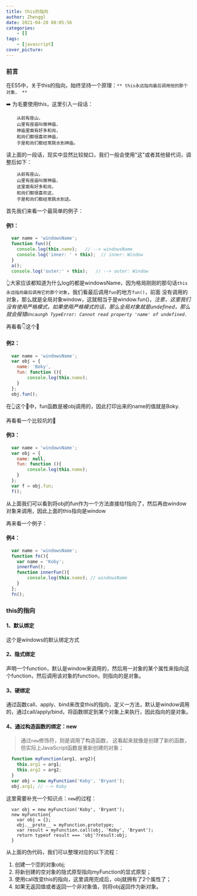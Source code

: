 ```yaml
---
title: this的指向
author: Zhenggl
date: 2021-04-20 00:05:56
categories:
    - []
tags:
    - [javascript]
cover_picture:
---
```


### 前言
在ES5中，关于this的指向，始终坚持一个原理：`** this永远指向最后调用他的那个对象， **`

➡️ 为毛要使用this，这里引入一段话：
```
    从前有座山，
    山里有座庙叫做神庙，
    神庙里面有好多和尚，
    和尚们都很喜欢神庙，
    于是和尚们都经常跳水到神庙。
```
读上面的一段话，现实中显然比较拗口，我们一般会使用"这"或者其他替代词，调整后如下：
```
    从前有座山，
    山里有座庙叫做神庙，
    这里面有好多和尚，
    和尚们都很喜欢这，
    于是和尚们都经常跳水到这。
```

首先我们来看一个最简单的例子：
#### 例1：
```javascript
  var name = 'windowsName';
  function fun(){
	console.log(this.name);   // --> windowsName
    console.log('inner: ' + this);  // inner: Window
  }
  a();
  console.log('outer:' + this);   // --> outer: Window
```
👆大家应该都知道为什么log的都是windowsName，因为格局刚刚的那句话`this永远指向最后调用它的那个对象`，我们看最后调用`fun`的地方`fun()`，前面
没有调用的对象，那么就是全局对象window，这就相当于是window.fun()，*注意，这里我们没有使用严格模式，如果使用严格模式的话，那么全局对象就是undefined，那么就会报错`Uncaungh TypeError: Cannot read property 'name' of undefined.`*

再看看👇这个🌰
#### 例2：
```javascript
  var name = 'windowsName';
  var obj = {
  	name: 'Boky',
    fun: function (){
  		console.log(this.name);
    }
  };
  obj.fun();
```
在👆这个🌰中，fun函数是被obj调用的，因此打印出来的name的值就是Boky.

再看看一个比较坑的🌰
#### 例3：
```javascript
  var name = 'windowsName';
  var obj = {
  	name: null,
    fun: function (){
  		console.log(this.name);
    }
  };
  var f = obj.fun;
  f();
```
从上面我们可以看到将obj的fun作为一个方法直接给f指向了，然后再由window对象来调用，因此上面的this指向是window

再来看一个例子：
#### 例4：
```javascript
  var name = 'windowsName';
  function fn(){
  	var name = 'Koby';
  	innerFun();
  	function innerFun(){
  		console.log(this.name); // windowsName
    }
  };
  fn();
```
### this的指向
#### 1、默认绑定
这个是windows的默认绑定方式
#### 2、隐式绑定
声明一个function，默认是window来调用的，然后用一对象的某个属性来指向这个function，然后调用该对象的function，则指向的是对象。
#### 3、硬绑定
通过函数call、apply、bind来改变this的指向，定义一方法，默认是window调用的，通过call/apply/bind，将函数绑定到某个对象上来执行，因此指向的是对象。
#### 4、通过构造函数的绑定：new
> 通过`new`修饰符，则是调用了构造函数，
> 这看起来就像是创建了新的函数，但实际上JavaScript函数是重新创建的对象；
```javascript
  function myFunction(arg1, arg2){
    this.arg1 = arg1;
    this.arg2 = arg2;
  }
  var obj = new myFunction('Koby', 'Bryant');
  obj.arg1; // --> Koby
```
这里需要补充一个知识点：`new`的过程：
```shell
  var obj = new myFunction('Koby', 'Bryant');
  new myFunction{
    var obj = {};
    obj.__proto__ = myFunction.prototype;
    var result = myFunction.call(obj, 'Koby', 'Bryant');
    return typeof result === 'obj'?result:obj;
  }
```
从上面的伪代码，我们可以整理对应的以下流程：
1. 创建一个🈳️的对象obj;
2. 将新创建的空对象的隐式原型指向myFunction的显式原型；
3. 使用call改变this的指向，这里调用完成后，obj就拥有了2个属性了；
4. 如果无返回值或者返回一个非对象值，则将obj返回作为新对象。
